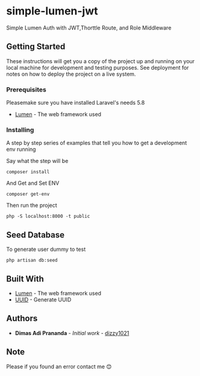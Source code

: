 # simple-lumen-jwt

Simple Lumen Auth with JWT,Thorttle Route, and Role Middleware

## Getting Started

These instructions will get you a copy of the project up and running on your local machine for development and testing purposes. See deployment for notes on how to deploy the project on a live system.

### Prerequisites

Pleasemake sure you have installed Laravel's needs 5.8
* [Lumen](https://lumen.laravel.com/docs/5.8) - The web framework used


### Installing

A step by step series of examples that tell you how to get a development env running

Say what the step will be

```
composer install

```

And Get and Set ENV

```
composer get-env
```

Then run the project

```
php -S localhost:8000 -t public
```

## Seed Database

To generate user dummy to test

```
php artisan db:seed
```


## Built With

* [Lumen](https://lumen.laravel.com/docs/5.8) - The web framework used
* [UUID](https://github.com/webpatser/laravel-uuid) - Generate UUID

## Authors

* **Dimas Adi Prananda** - *Initial work* - [dizzy1021](https://github.com/dizzy1021)

## Note

Please if you found an error contact me :blush:

